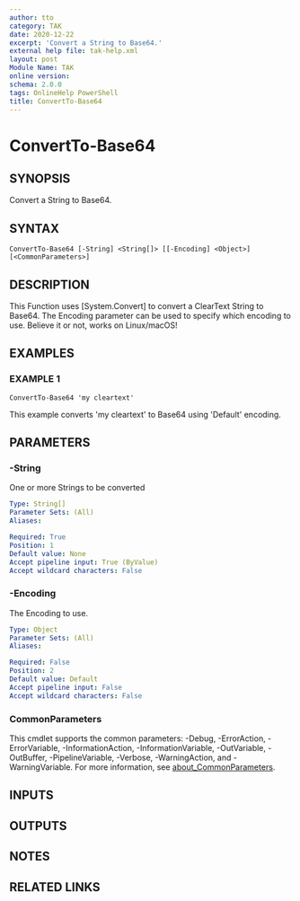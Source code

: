 ```yaml
---
author: tto
category: TAK
date: 2020-12-22
excerpt: 'Convert a String to Base64.'
external help file: tak-help.xml
layout: post
Module Name: TAK
online version:
schema: 2.0.0
tags: OnlineHelp PowerShell
title: ConvertTo-Base64
---
```


# ConvertTo-Base64

## SYNOPSIS
Convert a String to Base64.

## SYNTAX

```
ConvertTo-Base64 [-String] <String[]> [[-Encoding] <Object>] [<CommonParameters>]
```

## DESCRIPTION
This Function uses \[System.Convert\] to convert a ClearText String to Base64.
The Encoding parameter can be used to specify which encoding to use.
Believe it or not, works on Linux/macOS!

## EXAMPLES

### EXAMPLE 1
```
ConvertTo-Base64 'my cleartext'
```

This example converts 'my cleartext' to Base64 using 'Default' encoding.

## PARAMETERS

### -String
One or more Strings to be converted

```yaml
Type: String[]
Parameter Sets: (All)
Aliases:

Required: True
Position: 1
Default value: None
Accept pipeline input: True (ByValue)
Accept wildcard characters: False
```

### -Encoding
The Encoding to use.

```yaml
Type: Object
Parameter Sets: (All)
Aliases:

Required: False
Position: 2
Default value: Default
Accept pipeline input: False
Accept wildcard characters: False
```

### CommonParameters
This cmdlet supports the common parameters: -Debug, -ErrorAction, -ErrorVariable, -InformationAction, -InformationVariable, -OutVariable, -OutBuffer, -PipelineVariable, -Verbose, -WarningAction, and -WarningVariable. For more information, see [about_CommonParameters](http://go.microsoft.com/fwlink/?LinkID=113216).

## INPUTS

## OUTPUTS

## NOTES

## RELATED LINKS
